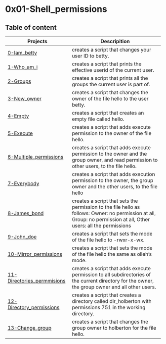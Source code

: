 # 0x01-Shell_permissions

## Table of content

| Projects | Descripition |
| -------- | ------------ |
|[0-Iam_betty](0-iam_betty) | creates a script that changes your user ID to betty. |
|[1-Who_am_i](1-who_am_i) | creates a script that prints the effective userid of the current user. |
|[2-Groups](2-groups) | creates a script that prints all the groups the current user is part of. |
|[3-New_owner](3-new_owner) | creates a script that changes the owner of the file hello to the user betty. |
|[4-Empty](4-empty) | creates a script that creates an empty file called hello. |
|[5-Execute](5-execute) | creates a script that adds execute permission to the owner of the file hello. |
|[6-Multiple_permissions](6-multiple_permissions) | creates a script that adds execute permission to the owner and the group owner, and read permission to other users, to the file hello. |
|[7-Everybody](7-everybody) |  creates a script that adds execution permission to the owner, the group owner and the other users, to the file hello |
|[8-James_bond](8-James_Bond) | creates a script that sets the permission to the file hello as follows: Owner: no permission at all, Group: no permission at all, Other users: all the permissions |
|[9-John_doe](9-John_Doe) |  creates a script that sets the mode of the file hello to -rwxr-x-wx. |
|[10-Mirror_permissions](10-mirror_permissions) | creates a script that sets the mode of the file hello the same as olleh’s mode. |
|[11-Directories_permmisions](11-directories_permissions) | creates a script that adds execute permission to all subdirectories of the current directory for the owner, the group owner and all other users. |
|[12-Directory_permissions](12-directory_permissions) | creates a script that creates a directory called dir_holberton with permissions 751 in the working directory. |
|[13-Change_group](13-change_group) |  creates a script that changes the group owner to holberton for the file hello. |
